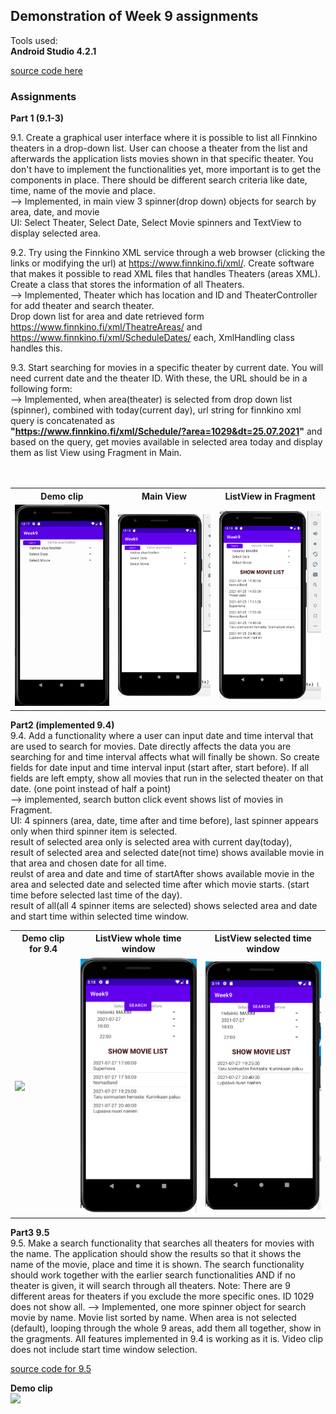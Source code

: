 ## Demonstration of Week 9 assignments   

Tools used:  
**Android Studio 4.2.1**   

[source code here](https://github.com/saugkim/Olio2021s_LUT/blob/main/Week9/app/src/main/java/org/lut/week9)  

### Assignments  
**Part 1 (9.1-3)**    

9.1. Create a graphical user interface where it is possible to list all Finnkino theaters in a drop-down list. User can choose a theater from the list and afterwards the application lists movies shown in that specific theater. You don't have to implement the functionalities yet, more important is to get the components in place. There should be different search criteria like date, time, name of the movie and place.  
--> Implemented, in main view 3 spinner(drop down) objects for search by area, date, and movie  
UI: Select Theater, Select Date, Select Movie spinners and TextView to display selected area.


9.2. Try using the Finnkino XML service through a web browser (clicking the links or modifying the url) at https://www.finnkino.fi/xml/. Create software that makes it possible to read XML files that handles Theaters (areas XML). Create a class that stores the information of all Theaters.  
--> Implemented, Theater which has location and ID and TheaterController for add theater and search theater.  
Drop down list for area and date retrieved form https://www.finnkino.fi/xml/TheatreAreas/ and https://www.finnkino.fi/xml/ScheduleDates/ each, XmlHandling class handles this.  
 

9.3. Start searching for movies in a specific theater by current date. You will need current date and the theater ID. With these, the URL should be in a following form:  
--> Implemented, when area(theater) is selected from drop down list (spinner), combined with today(current day), 
url string for finnkino xml query is concatenated as   
**"https://www.finnkino.fi/xml/Schedule/?area=1029&dt=25.07.2021"** and based on the query,
get movies available in selected area today and display them as list View using Fragment in Main.   
<br>
<br>
<table>
  <tr>
    <th>Demo clip</th>
    <th>Main View</th>
    <th>ListView in Fragment</th>
  </tr>
  <tr>
    <td><img src="https://github.com/saugkim/Olio2021s_LUT/blob/main/Images/week9.gif" width="250"/></td>
    <td><img src="https://github.com/saugkim/Olio2021s_LUT/blob/main/Images/week9_1.PNG" width="250"/></td>
    <td><img src="https://github.com/saugkim/Olio2021s_LUT/blob/main/Images/week9_2.PNG" width="250"/></td>
  </tr>
</table>


**Part2 (implemented 9.4)**  
9.4. Add a functionality where a user can input date and time interval that are used to search for movies. Date directly affects the data you are searching for and time interval affects what will finally be shown. So create fields for date input and time interval input (start after, start before). If all fields are left empty, show all movies that run in the selected theater on that date. (one point instead of half a point)  
--> implemented, search button click event shows list of movies in Fragment.  
UI: 4 spinners (area, date, time after and time before), last spinner appears only when third spinner item is selected.  
 result of selected area only is selected area with current day(today),    
 result of selected area and selected date(not time) shows available movie in that area and chosen date for all time.   
 reulst of area and date and time of startAfter shows available movie in the area and selected date and selected time after which movie starts. (start time before selected last time of the day).    
 result of all(all 4 spinner items are selected) shows selected area and date and start time within selected time window.  
 
<table>
  <tr>
    <th>Demo clip for 9.4</th>
    <th>ListView whole time window</th>
    <th>ListView selected time window</th>
  </tr>
  <tr>
    <td><img src="https://github.com/saugkim/Olio2021s_LUT/blob/main/Images/week9_part2.gif" width="250"/></td>
    <td><img src="https://github.com/saugkim/Olio2021s_LUT/blob/main/Images/week9_task4.PNG" width="250"/></td>
    <td><img src="https://github.com/saugkim/Olio2021s_LUT/blob/main/Images/week9_task4s.PNG" width="250"/></td>
  </tr>
</table>



**Part3 9.5**  
9.5. Make a search functionality that searches all theaters for movies with the name. The application should show the results so that it shows the name of the movie, place and time it is shown. The search functionality should work together with the earlier search functionalities AND if no theater is given, it will search through all theaters. Note: There are 9 different areas for theaters if you exclude the more specific ones. ID 1029 does not show all. 
--> Implemented, one more spinner object for search movie by name. Movie list sorted by name. When area is not selected (default), looping through the whole 9 areas, add them all together, show in the gragments. All features implemented in 9.4 is working as it is. Video clip does not include start time window selection.  

[source code for 9.5](https://github.com/saugkim/Olio2021s_LUT/blob/main/Week9s/app/src/main/java/org/lut/week9)  

**Demo clip**  
<img src="https://github.com/saugkim/Olio2021s_LUT/blob/main/Images/week9_part3.gif" width="250"/>





